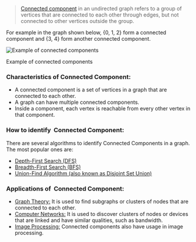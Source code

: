 > [Connected component](https://www.geeksforgeeks.org/connected-components-in-an-undirected-graph/) in an undirected graph refers to a group of vertices that are connected to each other through edges, but not connected to other vertices outside the group.

For example in the graph shown below, {0, 1, 2} form a connected component and {3, 4} form another connected component.

![Example of connected components](https://media.geeksforgeeks.org/wp-content/uploads/20220905132251/graph.jpg)

Example of connected components

### Characteristics of Connected Component:

- A connected component is a set of vertices in a graph that are connected to each other.
- A graph can have multiple connected components.
- Inside a component, each vertex is reachable from every other vertex in that component.

### How to identify  Connected Component:

There are several algorithms to identify Connected Components in a graph. The most popular ones are:

- [Depth-First Search (DFS)](https://www.geeksforgeeks.org/depth-first-search-or-dfs-for-a-graph/)
- [Breadth-First Search (BFS)](https://www.geeksforgeeks.org/breadth-first-search-or-bfs-for-a-graph/)
- [Union-Find Algorithm (also known as Disjoint Set Union)](https://www.geeksforgeeks.org/introduction-to-disjoint-set-data-structure-or-union-find-algorithm/)

### Applications of  Connected Component:

- [Graph Theory:](https://www.geeksforgeeks.org/graph-theory-tutorial/) It is used to find subgraphs or clusters of nodes that are connected to each other.
- [Computer Networks:](https://www.geeksforgeeks.org/basics-computer-networking/) It is used to discover clusters of nodes or devices that are linked and have similar qualities, such as bandwidth.
- [Image Processing:](https://www.geeksforgeeks.org/digital-image-processing-basics/) Connected components also have usage in image processing.